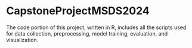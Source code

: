 # CapstoneProjectMSDS2024
The code portion of this project, written in R, includes all the scripts used for data collection, preprocessing, model training, evaluation, and visualization.
